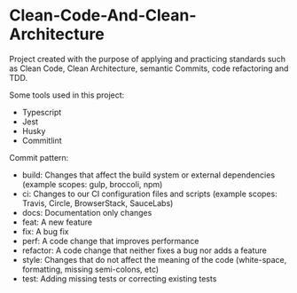 # Clean-Code-And-Clean-Architecture
Project created with the purpose of applying and practicing standards such as Clean Code, Clean Architecture, semantic Commits, code refactoring and TDD.

Some tools used in this project:
- Typescript
- Jest
- Husky
- Commitlint

Commit pattern:
- build: Changes that affect the build system or external dependencies (example scopes: gulp, broccoli, npm)
- ci: Changes to our CI configuration files and scripts (example scopes: Travis, Circle, BrowserStack, SauceLabs)
- docs: Documentation only changes
- feat: A new feature
- fix: A bug fix
- perf: A code change that improves performance
- refactor: A code change that neither fixes a bug nor adds a feature
- style: Changes that do not affect the meaning of the code (white-space, formatting, missing semi-colons, etc)
- test: Adding missing tests or correcting existing tests